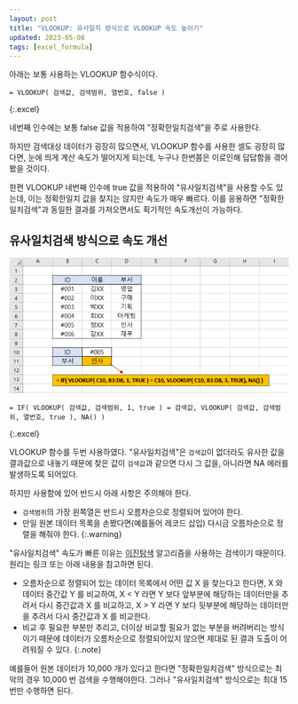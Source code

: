 ```yaml
---
layout: post
title: "VLOOKUP: 유사일치 방식으로 VLOOKUP 속도 높이기"
updated: 2023-05-08
tags: [excel_formula]
---
```


아래는 보통 사용하는 VLOOKUP 함수식이다.

```excel
= VLOOKUP( 검색값, 검색범위, 열번호, false )
```
{:.excel}

네번째 인수에는 보통 false 값을 적용하여 "정확한일치검색"을 주로 사용한다.

하지만 검색대상 데이터가 굉장히 많으면서, VLOOKUP 함수를 사용한 셀도 굉장히 많다면, 눈에 띄게 계산 속도가 떨어지게 되는데, 누구나 한번쯤은 이로인해 답답함을 겪어봤을 것이다.

한편 VLOOKUP 네번째 인수에 true 값을 적용하여 "유사일치검색"을 사용할 수도 있는데, 이는 정확한일치 값을 찾지는 않지만 속도가 매우 빠르다. 이를 응용하면 "정확한일치검색"과 동일한 결과를 가져오면서도 획기적인 속도개선이 가능하다.

## 유사일치검색 방식으로 속도 개선

![그림00](/img/excel_formula/formula-0030-00.png)

```excel
= IF( VLOOKUP( 검색값, 검색범위, 1, true ) = 검색값, VLOOKUP( 검색값, 검색범위, 열번호, true ), NA() )
```
{:.excel}

VLOOKUP 함수를 두번 사용하였다. "유사일치검색"은 `검색값`이 없더라도 유사한 값을 결과값으로 내놓기 때문에 찾은 값이 `검색값`과 같으면 다시 그 값을, 아니라면 NA 에러를 발생하도록 되어있다.

하지만 사용함에 있어 반드시 아래 사항은 주의해야 한다.

- `검색범위`의 가장 왼쪽열은 반드시 오름차순으로 정렬되어 있어야 한다.
- 만일 원본 데이터 목록을 손봤다면(예를들어 레코드 삽입) 다시금 오름차순으로 정렬을 해줘야 한다. 
{:.warning}

"유사일치검색" 속도가 빠른 이유는 [이진탐색](https://namu.wiki/w/%EC%9D%B4%EC%A7%84%20%ED%83%90%EC%83%89) 알고리즘을 사용하는 검색이기 때문이다. 원리는 링크 또는 아래 내용을 참고하면 된다.

- 오름차순으로 정렬되어 있는 데이터 목록에서 어떤 값 X 을 찾는다고 한다면, X 와 데이터 중간값 Y 를 비교하여, X < Y 라면 Y 보다 앞부분에 해당하는 데이터만을 추려서 다시 중간값과 X 를 비교하고, X > Y 라면 Y 보다 뒷부분에 해당하는 데이터만을 추려서 다시 중간값과 X 를 비교한다.
- 비교 후 필요한 부분만 추리고, 더이상 비교할 필요가 없는 부분을 버려버리는 방식이기 때문에 데이터가 오름차순으로 정렬되어있지 않으면 제대로 된 결과 도출이 어려워질 수 있다.
{:.note}

예를들어 원본 데이터가 10,000 개가 있다고 한다면 "정확한일치검색" 방식으로는 최악의 경우 10,000 번 검색을 수행해야한다. 그러나 "유사일치검색" 방식으로는 최대 15 번만 수행하면 된다.